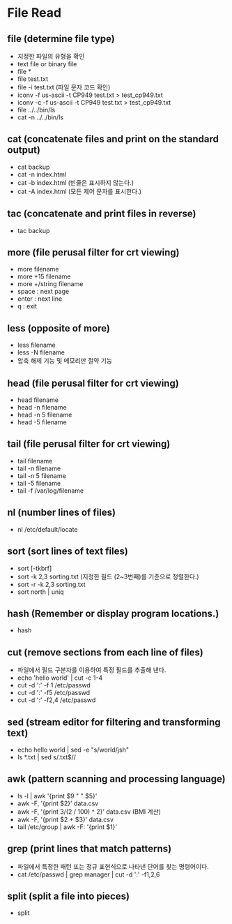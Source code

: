 # File Read

## file (determine file type)

- 지정한 파일의 유형을 확인
- text file or binary file
- file *
- file test.txt
- file -i test.txt (파일 문자 코드 확인)
- iconv -f us-ascii -t CP949 test.txt > test_cp949.txt
- iconv -c -f us-ascii -t CP949 test.txt > test_cp949.txt
- file ../../bin/ls
- cat -n ../../bin/ls

## cat (concatenate files and print on the standard output)

- cat backup
- cat -n index.html
- cat -b index.html (빈줄은 표시하지 않는다.)
- cat -A index.html (모든 제어 문자를 표시한다.)

## tac (concatenate and print files in reverse)

- tac backup

## more (file perusal filter for crt viewing)

- more filename
- more +15 filename
- more +/string filename
- space : next page
- enter : next line
- q : exit

## less (opposite of more)

- less filename
- less -N filename
- 압축 해제 기능 및 메모리만 절약 기능

## head (file perusal filter for crt viewing)

- head filename
- head -n filename
- head -n 5 filename
- head -5 filename

## tail (file perusal filter for crt viewing)

- tail filename
- tail -n filename
- tail -n 5 filename
- tail -5 filename
- tail -f /var/log/filename

## nl (number lines of files)

- nl /etc/default/locate

## sort (sort lines of text files)

- sort [-tkbrf]
- sort -k 2,3 sorting.txt (지정한 필드 (2~3번째)를 기준으로 정렬한다.)
- sort -r -k 2,3 sorting.txt
- sort north | uniq

## hash (Remember or display program locations.)

- hash

## cut (remove sections from each line of files)

- 파일에서 필드 구분자를 이용하여 특정 필드를 추출해 낸다.
- echo 'hello world' | cut -c 1-4
- cut  -d ':' -f 1 /etc/passwd
- cut  -d ':' -f5 /etc/passwd
- cut  -d ':' -f2,4  /etc/passwd

## sed (stream editor for filtering and transforming text)

- echo hello world | sed -e "s/world/jsh"
- ls *.txt | sed s/\.txt$//

## awk (pattern scanning and processing language)

- ls -l | awk '{print $9 " " $5}'
- awk -F, '{print $2}' data.csv
- awk -F, '{print $3 / ($2 / 100) ^ 2}' data.csv (BMI 계산)
- awk -F, '{print $2 + $3}' data.csv
- tail /etc/group | awk -F: '{print $1}'

## grep (print lines that match patterns)

- 파일에서 특정한 패턴 또는 정규 표현식으로 나타낸 단어를 찾는 명령어이다.
- cat /etc/passwd | grep manager | cut -d ':' -f1,2,6

## split (split a file into pieces)

- split